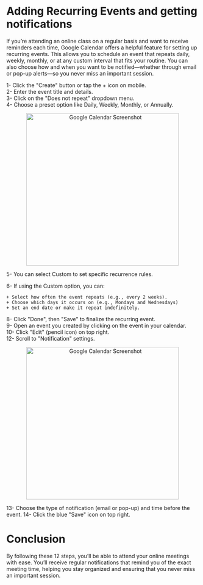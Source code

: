 # Adding Recurring Events and getting notifications 

If you’re attending an online class on a regular basis and want to receive reminders each time, Google Calendar offers a helpful feature for setting up recurring events. This allows you to schedule an event that repeats daily, weekly, monthly, or at any custom interval that fits your routine. You can also choose how and when you want to be notified—whether through email or pop-up alerts—so you never miss an important session.  


1- Click the "Create" button or tap the + icon on mobile.  
2- Enter the event title and details.  
3- Click on the "Does not repeat" dropdown menu.  
4- Choose a preset option like Daily, Weekly, Monthly, or Annually.  
<p align="center">
  <img src="/IMAGES/Screenshot 2025-03-27 at 10.02.30 AM.png" alt="Google Calendar Screenshot" width="400">
</p>
5- You can  select Custom to set specific recurrence rules. 

6- If using the Custom option, you can: 

    + Select how often the event repeats (e.g., every 2 weeks).     
    + Choose which days it occurs on (e.g., Mondays and Wednesdays)    
    + Set an end date or make it repeat indefinitely.    
8- Click "Done", then "Save" to finalize the recurring event.    
9- Open an event you created by clicking on the event in your calendar.    
10- Click "Edit" (pencil icon) on top right.    
12- Scroll to "Notification" settings.    
 <p align="center">
  <img src="/IMAGES/Screenshot 2025-03-27 at 10.04.50 AM.png" alt="Google Calendar Screenshot" width="400">
</p>
13- Choose the type of notification (email or pop-up) and time before the event.    
14- Click the blue "Save" icon on top right.    

<br>



# Conclusion 

By following these 12 steps, you’ll be able to attend your online meetings with ease. You’ll receive regular notifications that remind you of the exact meeting time, helping you stay organized and ensuring that you never miss an important session.  
 

